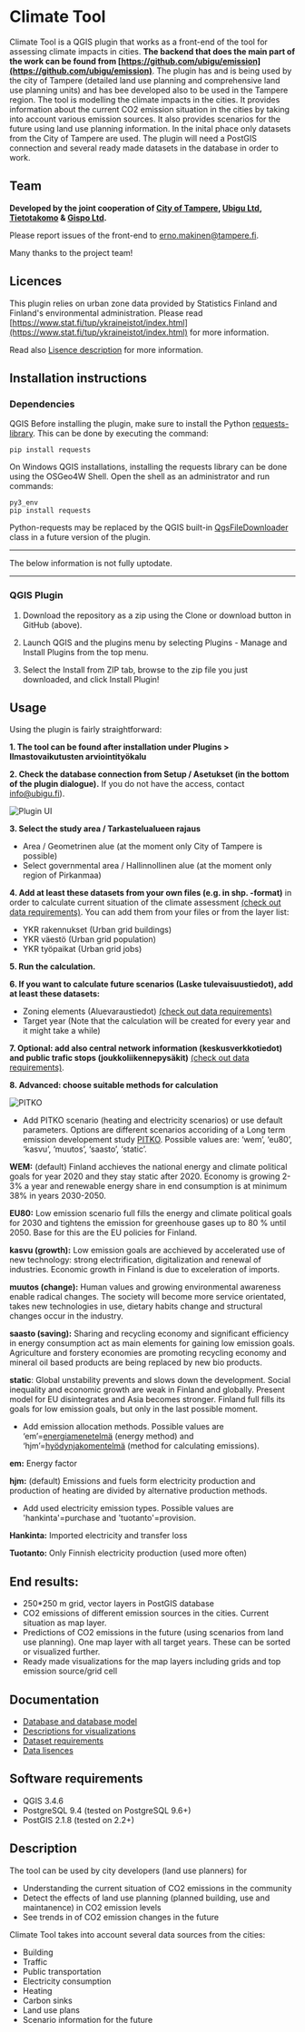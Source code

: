 # Climate Tool

Climate Tool is a QGIS plugin that works as a front-end of the tool for assessing climate impacts in cities. **The backend that does the main part of the work can be found from [https://github.com/ubigu/emission](https://github.com/ubigu/emission)**. The plugin has and is being used by the city of Tampere (detailed land use planning and comprehensive land use planning units) and has bee developed also to be used in the Tampere region. The tool is modelling the climate impacts in the cities. It provides  information about the current CO2 emission situation in the cities by taking into account various emission sources. It also provides scenarios for the future using land use planning information. In the inital phace only datasets from the City of Tampere are used. The plugin will need a PostGIS connection and several ready made datasets in the database in order to work. 

## Team

**Developed by the joint cooperation of [City of Tampere](https://www.tampere.fi/), [Ubigu Ltd](https://www.ubigu.fi/en/), [Tietotakomo](https://www.tietotakomo.fi/) & [Gispo Ltd](https://www.gispo.fi/en/home/).**

Please report issues of the front-end to erno.makinen@tampere.fi.

Many thanks to the project team!

## Licences

This plugin relies on urban zone data provided by Statistics Finland and Finland's environmental administration. Please read [https://www.stat.fi/tup/ykraineistot/index.html](https://www.stat.fi/tup/ykraineistot/index.html) for more information.

Read also [Lisence description](data/lisence.md) for more information.

## Installation instructions

### Dependencies

QGIS Before installing the plugin, make sure to install the Python [requests-library](http://docs.python-requests.org/). This can be done by executing the command:

```pip install requests```

On Windows QGIS installations, installing the requests library can be done using the OSGeo4W Shell. Open the shell as an administrator and run commands:

```
py3_env
pip install requests
```

Python-requests may be replaced by the QGIS built-in [QgsFileDownloader](https://qgis.org/pyqgis/3.2/core/File/QgsFileDownloader.html) class in a future version of the plugin.

***

The below information is not fully uptodate.

***

### QGIS Plugin

1. Download the repository as a zip using the Clone or download button in GitHub (above).

2. Launch QGIS and the plugins menu by selecting Plugins - Manage and Install Plugins from the top menu.

3. Select the Install from ZIP tab, browse to the zip file you just downloaded, and click Install Plugin!

## Usage

Using the plugin is fairly straightforward:

**1. The tool can be found after installation under Plugins > Ilmastovaikutusten arviointityökalu**

**2. Check the database connection from Setup / Asetukset (in the bottom of the plugin dialogue).** If you do not have the access, contact info@ubigu.fi).

![Plugin UI](climate_tool_UI_v2.PNG)

**3. Select the study area / Tarkastelualueen rajaus**
- Area / Geometrinen alue (at the moment only City of Tampere is possible)
- Select governmental area / Hallinnollinen alue (at the moment only region of Pirkanmaa)

**4.  Add at least these datasets from your own files (e.g. in shp. -format)** in order to calculate current situation of the climate assessment [(check out data requirements)](docs/dataset_requirements.md). You can add them from your files or from the layer list: 
- YKR rakennukset (Urban grid buildings)
- YKR väestö (Urban grid population)
- YKR työpaikat (Urban grid jobs)

**5. Run the calculation.**

**6. If you want to calculate future scenarios (Laske tulevaisuustiedot), add at least these datasets:**
- Zoning elements (Aluevaraustiedot) [(check out data requirements)](docs/dataset_requirements.md)
- Target year (Note that the calculation will be created for every year and it might take a while)

**7. Optional: add also central network information (keskusverkkotiedot) and public trafic stops (joukkoliikennepysäkit)** [(check out data requirements)](docs/dataset_requirements.md).

**8. Advanced: choose suitable methods for calculation**

![PITKO](Pitko_ui.PNG)

- Add PITKO scenario (heating and electricity scenarios) or use default parameters. Options are different scenarios accoriding of a Long term emission developement study [PITKO](https://tietokayttoon.fi/hankkeet/hanke-esittely/-/asset_publisher/pitkan-aikavalin-kokonaispaastokehitys-pitko-). Possible values are: ‘wem’, ‘eu80’, ‘kasvu’, ‘muutos’, ‘saasto’, ‘static’.

**WEM:** (default) Finland acchieves the national energy and climate political goals for year 2020 and they stay static after 2020. Economy is growing 2-3% a year and renewable energy share in end consumption is at minimum 38% in years 2030-2050.

**EU80:** Low emission scenario full fills the energy and climate political goals for 2030 and tightens the emission for greenhouse gases up to 80 % until 2050. Base for this are the EU policies for Finland. 

**kasvu (growth):** Low emission goals are acchieved by accelerated use of new technology: strong electrification, digitalization and renewal of industries. Economic growth in Finland is due to exceleration of imports.

**muutos (change):** Human values and growing environmental awareness enable radical changes. The society will become more service orientated, takes new technologies in use, dietary habits change and structural changes occur in the industry.

**saasto (saving):** Sharing and recycling economy and significant efficiency in energy consumption act as main elements for gaining low emission goals. Agriculture and forstery economies are promoting recycling economy and mineral oil based products are being replaced by new bio products.

**static**: Global unstability prevents and slows down the development. Social inequality and economic growth are weak in Finland and  globally. Present model for EU disintegrates and Asia becomes stronger. Finland full fills its goals for low emission goals, but only in the last possible moment.

- Add emission allocation methods. Possible values are ‘em’=[energiamenetelmä](http://www.ym.fi/download/noname/%7BA6ABCFF7-55FA-412C-A0C7-FEE5CC0A2F24%7D/30744) (energy method) and ‘hjm’=[hyödynjakomentelmä](https://www.motiva.fi/files/6820/Kuvaus_hyodynjakomenetelmasta.pdf) (method for calculating emissions).

**em:** Energy factor

**hjm:** (default) Emissions and fuels form electricity production and production of heating are divided by alternative production methods.

- Add used electricity emission types. Possible values are 'hankinta'=purchase and 'tuotanto'=provision. 

**Hankinta:** Imported electricity and transfer loss

**Tuotanto:** Only Finnish electricity production (used more often)

## End results:

- 250*250 m grid, vector layers in PostGIS database
- CO2 emissions of different emission sources in the cities. Current situation as map layer.
- Predictions of CO2 emissions in the future (using scenarios from land use planning). One map layer with all target years. These can be sorted or visualized further.
- Ready made visualizations for the map layers including grids and top emission source/grid cell

## Documentation

- [Database and database model](docs/database.md)
- [Descriptions for visualizations](docs/visualizations.md)
- [Dataset requirements](docs/dataset_requirements.md)
- [Data lisences](data/lisence.md)

## Software requirements

- QGIS 3.4.6
- PostgreSQL 9.4 (tested on PostgreSQL 9.6+)
- PostGIS 2.1.8 (tested on 2.2+)

## Description

The tool can be used by city developers (land use planners) for
- Understanding the current situation of CO2 emissions in the community
- Detect the effects of land use planning (planned building, use and maintanence) in CO2 emission levels
- See trends in of CO2 emission changes in the future

Climate Tool takes into account several data sources from the cities:

- Building
- Traffic
- Public transportation
- Electricity consumption
- Heating
- Carbon sinks
- Land use plans
- Scenario information for the future


